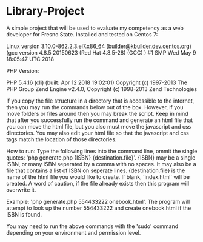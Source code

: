 # Library-Project
A simple project that will be used to evaluate my competency as a web developer for Fresno State.
Installed and tested on Centos 7:

Linux version 3.10.0-862.2.3.el7.x86_64 (builder@kbuilder.dev.centos.org) (gcc version 4.8.5 20150623 (Red Hat 4.8.5-28) (GCC) ) #1 SMP Wed May 9 18:05:47 UTC 2018

PHP Version: 

PHP 5.4.16 (cli) (built: Apr 12 2018 19:02:01)
Copyright (c) 1997-2013 The PHP Group
Zend Engine v2.4.0, Copyright (c) 1998-2013 Zend Technologies

If you copy the file structure in a directory that is accessible to the internet, then you may run the commands below out of the box.  However, if you move folders or files around then you may break the script.  Keep in mind that after you successfully run the command and generate an html file that you can move the html file, but you also must move the javascript and css directories.  You may also edit your html file so that the javascript and css tags match the location of those directories.

How to run:
Type the following lines into the command line, ommit the single quotes: 
'php generate.php {ISBN} {destination.file}'.  {ISBN} may be a single ISBN, or many ISBN seperated by a comma with no spaces.  It may also be a file that contains a list of ISBN on seperate lines.  {destination.file} is the name of the html file you would like to create.  If blank, 'index.html' will be created.  A word of caution, if the file already exists then this program will overwrite it.

Example:  'php generate.php 554433222 onebook.html'.  The program will attempt to look up the number 554433222 and create onebook.html if the ISBN is found.


You may need to run the above commands with the 'sudo' command depending on your environment and permission level.
